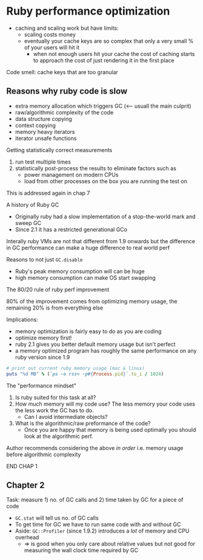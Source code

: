 # Ruby performance optimization

* caching and scaling work but have limits:
    * scaling costs money
    * eventually your cache keys are so complex that only a very small % of  your users will hit it
        * when not enough users hit your cache the cost of caching starts to approach the cost of just rendering it in the first place

Code smell: cache keys that are too granular

## Reasons why ruby code is slow

* extra memory allocation which triggers GC (<-- usuall the main culprit)
* raw/algorithmic complexity of the code
* data structure copying
* context copying
* memory heavy iterators
* iterator unsafe functions

Getting statistically correct measurements

1. run test multiple times
2. statistically post-process the results to eliminate factors such as
    * power management on modern CPUs
    * load from other processes on the box you are running the test on

This is addressed again in chap 7

A history of Ruby GC
* Originally ruby had a slow implementation of a stop-the-world mark and sweep GC
* Since 2.1 it has a restricted generational GCo

Interally ruby VMs are not that different from 1.9 onwards but the difference in GC performance can make a huge difference to real world perf

Reasons to not just `GC.disable`

* Ruby's peak memory consumption will can be huge
* high memory consumption can make OS start swapping


The 80/20 rule of ruby perf improvement

80% of the improvement comes from optimizing memory usage, the remaining 20% is from everything else

Implications:

* memory optimization is fairly easy to do as you are coding
* optimize memory first!
* ruby 2.1 gives you better default memory usage but isn't perfect
* a memory optimized program has roughly the same performance on any ruby version since 1.9


```ruby
# print out current ruby memory usage (mac & linux)
puts "%d MB" % (`ps -o rss= -p#{Process.pid}`.to_i / 1024)
```

The "performance mindset"

1. Is ruby suited for this task at all?
1. How much memory will my code use? The less memory your code uses the less work the GC has to do.
    * Can I avoid intermediate objects?
1. What is the algorithmic/raw preformance of the code?
    * Once you are happy that memory is being used optimally you should look at the algorithmic perf.

Author recommends considering the above _in order_ i.e. memory usage before algorithmic complexity

END CHAP 1

## Chapter 2

Task: measure 1) no. of GC calls and 2) time taken by GC for a piece of code

* `GC.stat` will tell us no. of GC calls
* To get time for GC we have to run same code with and without GC
* Aside: `GC::Profiler` (since 1.9.2) introduces a _lot_ of memory and CPU overhead
    * => is good when you only care about relative values but not good for
      measuring the wall clock time required by GC

